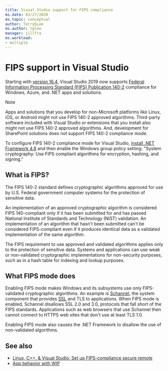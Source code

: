 ```yaml
---
title: Visual Studio support for FIPS compliance
ms.date: 03/27/2020
ms.topic: conceptual
author: TerryGLee
ms.author: tglee
manager: jillfra
ms.workload:
- multiple
---
```

# FIPS support in Visual Studio 

Starting with [version 16.4](/visualstudio/releases/2019/release-notes-v16.4/), Visual Studio 2019 now supports [Federal Information Processing Standard (FIPS) Publication 140-2](/windows/security/threat-protection/fips-140-validation/) compliance for Windows, Azure, and .NET apps and solutions.

> [!NOTE]
> Apps and solutions that you develop for non-Microsoft platforms like Linux, iOS, or Android might not use FIPS 140-2 approved algorithms. Third-party software included with Visual Studio or extensions that you install also might not use FIPS 140-2 approved algorithms. And, development for SharePoint solutions does not support FIPS 140-2 compliance mode.

To configure FIPS 140-2 compliance mode for Visual Studio, [install .NET Framework 4.8](https://dotnet.microsoft.com/download/dotnet-framework/net48) and then enable the Windows group policy setting: "System cryptography: Use FIPS compliant algorithms for encryption, hashing, and signing."

## What is FIPS?

The FIPS 140-2 standard defines cryptographic algorithms approved for use by U.S. Federal government computer systems for the protection of sensitive data. 

An implementation of an approved cryptographic algorithm is considered FIPS 140-compliant only if it has been submitted for and has passed National Institute of Standards and Technology (NIST) validation. An implementation of an algorithm that hasn't been submitted can't be considered FIPS-compliant even if it produces identical data as a validated implementation of the same algorithm. 

The FIPS requirement to use approved and validated algorithms applies only to the protection of sensitive data. Systems and applications can use weak or non-validated cryptographic implementations for non-security purposes, such as in a hash table for indexing and lookup purposes.

## What FIPS mode does

Enabling FIPS mode makes Windows and its subsystems use only FIPS-validated cryptographic algorithms. An example is [Schannel](/windows/win32/com/schannel), the system component that provides [SSL](/windows/win32/http/ssl-certificates) and TLS to applications. When FIPS mode is enabled, Schannel disallows SSL 2.0 and 3.0, protocols that fall short of the FIPS standards. Applications such as web browsers that use Schannel then cannot connect to HTTPS web sites that don't use at least TLS 1.0.

Enabling FIPS mode also causes the .NET Framework to disallow the use of non-validated algorithms. 

## See also

- [Linux, C++, & Visual Studio: Set up FIPS-compliance secure remote](/cpp/linux/set-up-fips-compliant-secure-remote-linux-development/)
- [App behavior with WIP](/windows/security/information-protection/windows-information-protection/app-behavior-with-wip)
